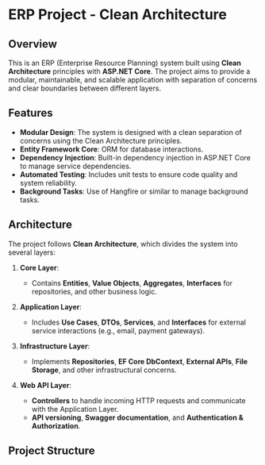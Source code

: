 # ERP Project - Clean Architecture

## Overview

This is an ERP (Enterprise Resource Planning) system built using **Clean Architecture** principles with **ASP.NET Core**. The project aims to provide a modular, maintainable, and scalable application with separation of concerns and clear boundaries between different layers.

## Features

- **Modular Design**: The system is designed with a clean separation of concerns using the Clean Architecture principles.
- **Entity Framework Core**: ORM for database interactions.
- **Dependency Injection**: Built-in dependency injection in ASP.NET Core to manage service dependencies.
- **Automated Testing**: Includes unit tests to ensure code quality and system reliability.
- **Background Tasks**: Use of Hangfire or similar to manage background tasks.

## Architecture

The project follows **Clean Architecture**, which divides the system into several layers:

1. **Core Layer**:
    - Contains **Entities**, **Value Objects**, **Aggregates**, **Interfaces** for repositories, and other business logic.
    
2. **Application Layer**:
    - Includes **Use Cases**, **DTOs**, **Services**, and **Interfaces** for external service interactions (e.g., email, payment gateways).

3. **Infrastructure Layer**:
    - Implements **Repositories**, **EF Core DbContext**, **External APIs**, **File Storage**, and other infrastructural concerns.
    
4. **Web API Layer**:
    - **Controllers** to handle incoming HTTP requests and communicate with the Application Layer.
    - **API versioning**, **Swagger documentation**, and **Authentication & Authorization**.

## Project Structure

